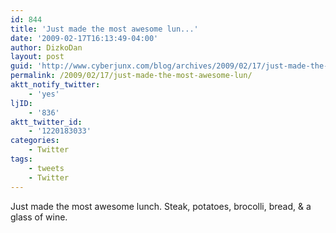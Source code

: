 ```yaml
---
id: 844
title: 'Just made the most awesome lun...'
date: '2009-02-17T16:13:49-04:00'
author: DizkoDan
layout: post
guid: 'http://www.cyberjunx.com/blog/archives/2009/02/17/just-made-the-most-awesome-lun/'
permalink: /2009/02/17/just-made-the-most-awesome-lun/
aktt_notify_twitter:
    - 'yes'
ljID:
    - '836'
aktt_twitter_id:
    - '1220183033'
categories:
    - Twitter
tags:
    - tweets
    - Twitter
---
```


Just made the most awesome lunch. Steak, potatoes, brocolli, bread, &amp; a glass of wine.